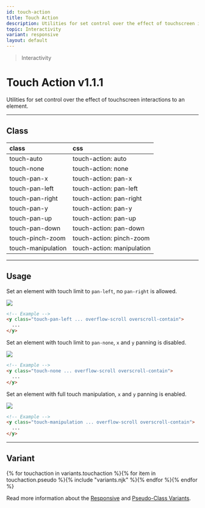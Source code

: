 ```yaml
---
id: touch-action
title: Touch Action
description: Utilities for set control over the effect of touchscreen interactions to an element.
topic: Interactivity
variant: responsive
layout: default
---
```


> Interactivity

# Touch Action <span class="ml-1 px-2 py-1 text-sm text-gray-600 (dark)text-charcoal-100 bg-gray-300 (dark)bg-gray-600">v1.1.1</span>

Utilities for set control over the effect of touchscreen interactions to an element.

---

## Class

| <span class="px-3 py-1 text-white (dark)text-charcoal-100 bg-charcoal-100 (dark)bg-gray-600 rounded-full">class</span> | <span class="px-3 py-1 text-white (dark)text-charcoal-100 bg-charcoal-100 (dark)bg-gray-600 rounded-full">css</span> |
|:--|:--|
| touch-auto | touch-action: auto |
| touch-none | touch-action: none |
| touch-pan-x | touch-action: pan-x |
| touch-pan-left | touch-action: pan-left |
| touch-pan-right | touch-action: pan-right |
| touch-pan-y | touch-action: pan-y |
| touch-pan-up | touch-action: pan-up |
| touch-pan-down | touch-action: pan-down |
| touch-pinch-zoom | touch-action: pinch-zoom |
| touch-manipulation | touch-action: manipulation |

<style>
.supports {
  display: block
}
@supports (touch-action: none) {
  .supports {
    display: none
  }
}
</style>

<y class="supports m-4 p-3 border-l-8 border-orange-600 text-sm text-orange-600 (dark)text-orange-500 bg-orange-200 (dark)bg-orange-900">
  <span class="pr-1 font-semibold">
    Note:
  </span>
  Your browser does not currently support the utilities.
</y>

---

## Usage

Set an element with touch limit to `pan-left`, no `pan-right` is allowed.

<y class="my-2 mx-auto w-48 h-48 touch-pan-left overflow-auto overscroll-contain">
  <y class="m-1 w-64 h-64">
    <img class=""
         src="https://picsum.photos/800?=1">
  </y>
</y>

```html
<!-- Example -->
<y class="touch-pan-left ... overflow-scroll overscroll-contain">
  ...
</y>
```

Set an element with touch limit to `pan-none`, `x` and `y` panning is disabled.

<y class="my-2 mx-auto w-48 h-48 touch-none overflow-auto overscroll-contain">
  <y class="m-1 w-64 h-64">
    <img class=""
         src="https://picsum.photos/800?=1">
  </y>
</y>

```html
<!-- Example -->
<y class="touch-none ... overflow-scroll overscroll-contain">
  ...
</y>
```

Set an element with full touch manipulation, `x` and `y` panning is enabled.

<y class="my-2 mx-auto w-48 h-48 touch-manipulation overflow-auto overscroll-contain">
  <y class="m-1 w-64 h-64">
    <img class=""
         src="https://picsum.photos/800?=1">
  </y>
</y>

```html
<!-- Example -->
<y class="touch-manipulation ... overflow-scroll overscroll-contain">
  ...
</y>
```

---

## Variant

<y class="flex flex-gap-2 flex-wrap justify-start items-center">{% for touchaction in variants.touchaction %}{% for item in touchaction.pseudo %}{% include "variants.njk" %}{% endfor %}{% endfor %}</y>

Read more information about the [Responsive](/responsive) and [Pseudo-Class Variants](/pseudo-class-variants/).


